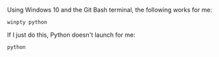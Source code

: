 Using Windows 10 and the Git Bash terminal, the following works for me:
```
winpty python
```

If I just do this, Python doesn't launch for me:
```
python
```